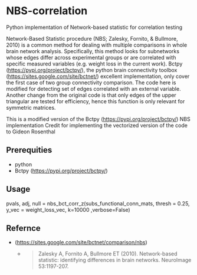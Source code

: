 # NBS-correlation
Python implementation of Network-based statistic for correlation testing

Network-Based Statistic procedure (NBS; Zalesky, Fornito, & Bullmore, 2010) is a common method for dealing with multiple comparisons in whole brain network analysis. Specifically, this method looks for subnetworks whose edges differ across experimental groups or are correlated with specific measured variables (e.g. weight loss in the current work).
Bctpy (https://pypi.org/project/bctpy/), the python brain connectivity toolbox (https://sites.google.com/site/bctnet/) excellent implementation, only cover the first case of two group connectivity comparison. The code here is modified for detecting set of edges correlated with an external variable. Another change from the original code is that only edges of the upper triangular are tested for efficiency, hence this function is only relevant for symmetric matrices. 

This is a modified version of the Bctpy (https://pypi.org/project/bctpy/) NBS implementation
Credit for implementing the vectorized version of the code to Gideon Rosenthal

## Prerequities

* python
* Bctpy (https://pypi.org/project/bctpy/)


## Usage

pvals, adj, null = nbs_bct_corr_z(subs_functional_conn_mats, thresh = 0.25, y_vec = weight_loss_vec, k=10000 ,verbose=False) 


## Refernce

* (https://sites.google.com/site/bctnet/comparison/nbs)
  * > Zalesky A, Fornito A, Bullmore ET (2010).  Network-based statistic: identifying differences in brain networks. NeuroImage 53:1197-207.

